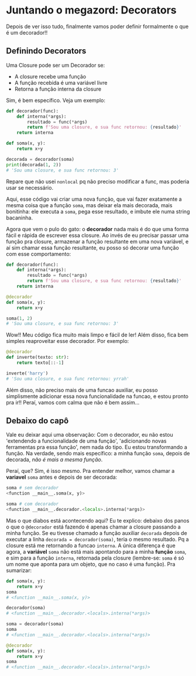 # Juntando o megazord: Decorators

Depois de ver isso tudo, finalmente vamos poder definir formalmente o que é um decorador!!

## Definindo Decorators

Uma Closure pode ser um Decorador se:

- A closure recebe uma função
- A função recebida é uma variável livre
- Retorna a função interna da closure

Sim, é bem específico. Veja um exemplo:

```python
def decorador(func):
    def interna(*args):
        resultado = func(*args)
        return f'Sou uma closure, e sua func retornou: {resultado}'
    return interna

def soma(x, y):
    return x+y

decorada = decorador(soma)
print(decorada(1, 2))
# 'Sou uma closure, e sua func retornou: 3'
```

Repare que não usei `nonlocal` pq não preciso modificar a func, mas poderia usar se necessário.

Aqui, esse código vai criar uma nova função, que vai fazer exatamente a mesma coisa que a função `soma`, mas deixar ela mais decorada, mais bonitinha: ele executa a `soma`, pega esse resultado, e imbute ele numa string bacaninha.

Agora que vem o pulo do gato: o **decorador** nada mais é do que uma forma fácil e rápida de escrever essa closure. Ao invés de eu precisar passar uma função pra closure, armazenar a função resultante em uma nova variável, e aí sim chamar essa função resultante, eu posso só decorar uma função com esse comportamento:

```python
def decorador(func):
    def interna(*args):
        resultado = func(*args)
        return f'Sou uma closure, e sua func retornou: {resultado}'
    return interna

@decorador
def soma(x, y):
    return x+y

soma(1, 2)
# 'Sou uma closure, e sua func retornou: 3'
```

Wow!! Meu código fica muito mais limpo e fácil de ler!
Além disso, fica bem simples reaproveitar esse decorador. Por exemplo:

```python
@decorador
def inverte(texto: str):
    return texto[::-1]

inverte('harry')
# 'Sou uma closure, e sua func retornou: yrrah'
```

Além disso, não preciso mais de uma funcao auxiliar, eu posso simplismente adicionar essa nova funcionalidade na funcao, e estou pronto pra ir!! Peraí, vamos com calma que não é bem assim...

## Debaixo do capô

Vale eu deixar aqui uma observação: Com o decorador, eu não estou 'extendendo a funcionalidade de uma função', 'adicionando novas ferramentas pra essa função', nem nada do tipo. Eu estou transformando a função. Na verdade, sendo mais específico: a minha função `soma`, depois de decorada, *não é mais a mesma função*.

Peraí, que? Sim, é isso mesmo. Pra entender melhor, vamos chamar a **variavel** `soma` antes e depois de ser decorada:

```python
soma # sem decorador
<function __main__.soma(x, y)>

soma # com decorador
<function __main__.decorador.<locals>.interna(*args)>
```

Mas o que diabos está acontecendo aqui? Eu te explico: debaixo dos panos o que o `@decorador` está fazendo é apenas chamar a closure passando a minha função. Se eu tivesse chamado a função auxiliar `decorada` depois de executar a linha `decorada = decorador(soma)`, teria o mesmo resultado. Pq a closure está me retornando a funcao `interna`. A única diferença é que agora, a **variável** `soma` não está mais apontando para a minha **função** `soma`, e sim para a função `interna`, retornada pela closure (lembre-se: `soma` é só um nome que aponta para um objeto, que no caso é uma função). Pra sumarizar:

```python
def soma(x, y):
    return x+y
soma 
# <function __main__.soma(x, y)>

decorador(soma)
# <function __main__.decorador.<locals>.interna(*args)>

soma = decorador(soma)
soma
# <function __main__.decorador.<locals>.interna(*args)>
```

```python
@decorador
def soma(x, y):
    return x+y
soma
# <function __main__.decorador.<locals>.interna(*args)>
```
